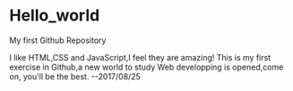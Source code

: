 # Hello_world
My first Github Repository

I like HTML,CSS and JavaScript,I feel they are amazing! 
This is my first exercise in Github,a new world to study Web developping is opened,come on, you'll be the best. --2017/08/25
